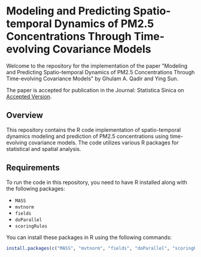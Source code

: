 # Modeling and Predicting Spatio-temporal Dynamics of PM2.5 Concentrations Through Time-evolving Covariance Models

Welcome to the repository for the implementation of the paper "Modeling and Predicting Spatio-temporal Dynamics of PM2.5 Concentrations Through Time-evolving Covariance Models" by Ghulam A. Qadir and Ying Sun.

The paper is accepted for publication in the Journal: Statistica Sinica on [Accepted Version](https://www3.stat.sinica.edu.tw/ss_newpaper/SS-2022-0064_na.pdf).

## Overview

This repository contains the R code implementation of spatio-temporal dynamics modeling and prediction of PM2.5 concentrations using time-evolving covariance models. The code utilizes various R packages for statistical and spatial analysis.

## Requirements

To run the code in this repository, you need to have R installed along with the following packages:

- `MASS`
- `mvtnorm`
- `fields`
- `doParallel`
- `scoringRules`

You can install these packages in R using the following commands:

```r
install.packages(c("MASS", "mvtnorm", "fields", "doParallel", "scoringRules"))
